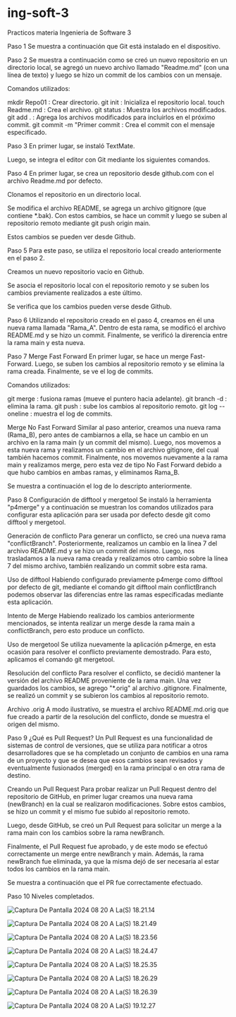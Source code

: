 # ing-soft-3
Practicos materia Ingenieria de Software 3

Paso 1
Se muestra a continuación que Git está instalado en el dispositivo.


Paso 2
Se muestra a continuación como se creó un nuevo repositorio en un directorio local, se agregó un nuevo archivo llamado "Readme.md" (con una línea de texto) y luego se hizo un commit de los cambios con un mensaje.

Comandos utilizados:

mkdir Repo01 : Crear directorio.
git init : Inicializa el repositorio local.
touch Readme.md : Crea el archivo.
git status : Muestra los archivos modificados.
git add . : Agrega los archivos modificados para incluirlos en el próximo commit.
git commit -m "Primer commit : Crea el commit con el mensaje especificado.


Paso 3
En primer lugar, se instaló TextMate.

Luego, se integra el editor con Git mediante los siguientes comandos.

Paso 4
En primer lugar, se crea un repositorio desde github.com con el archivo Readme.md por defecto.

Clonamos el repositorio en un directorio local.

Se modifica el archivo README, se agrega un archivo gitignore (que contiene *.bak). Con estos cambios, se hace un commit y luego se suben al repositorio remoto mediante git push origin main.

Estos cambios se pueden ver desde Github.

Paso 5
Para este paso, se utiliza el repositorio local creado anteriormente en el paso 2.

Creamos un nuevo repositorio vacío en Github.

Se asocia el repositorio local con el repositorio remoto y se suben los cambios previamente realizados a este último.

Se verifica que los cambios pueden verse desde Github.

Paso 6
Utilizando el repositorio creado en el paso 4, creamos en él una nueva rama llamada "Rama_A". Dentro de esta rama, se modificó el archivo README.md y se hizo un commit. Finalmente, se verificó la direrencia entre la rama main y esta nueva.


Paso 7
Merge Fast Forward
En primer lugar, se hace un merge Fast-Forward. Luego, se suben los cambios al repositorio remoto y se elimina la rama creada. Finalmente, se ve el log de commits.

Comandos utilizados:

git merge : fusiona ramas (mueve el puntero hacia adelante).
git branch -d : elimina la rama.
git push : sube los cambios al repositorio remoto.
git log --oneline : muestra el log de commits.


Merge No Fast Forward
Similar al paso anterior, creamos una nueva rama (Rama_B), pero antes de cambiarnos a ella, se hace un cambio en un archivo en la rama main (y un commit del mismo). Luego, nos movemos a esta nueva rama y realizamos un cambio en el archivo gitignore, del cual también hacemos commit. Finalmente, nos movemos nuevamente a la rama main y realizamos merge, pero esta vez de tipo No Fast Forward debido a que hubo cambios en ambas ramas, y eliminamos Rama_B.

Se muestra a continuación el log de lo descripto anteriormente.

Paso 8
Configuración de difftool y mergetool
Se instaló la herramienta "p4merge" y a continuación se muestran los comandos utilizados para configurar esta aplicación para ser usada por defecto desde git como difftool y mergetool.

Generación de conflicto
Para generar un conflicto, se creó una nueva rama "conflictBranch". Posteriormente, realizamos un cambio en la línea 7 del archivo README.md y se hizo un commit del mismo. Luego, nos trasladamos a la nueva rama creada y realizamos otro cambio sobre la línea 7 del mismo archivo, también realizando un commit sobre esta rama.

Uso de difftool
Habiendo configurado previamente p4merge como difftool por defecto de git, mediante el comando git difftool main conflictBranch podemos observar las diferencias entre las ramas especificadas mediante esta aplicación.

Intento de Merge
Habiendo realizado los cambios anteriormente mencionados, se intenta realizar un merge desde la rama main a conflictBranch, pero esto produce un conflicto.

Uso de mergetool
Se utiliza nuevamente la aplicación p4merge, en esta ocasión para resolver el conflicto previamente demostrado. Para esto, aplicamos el comando git mergetool.

Resolución del conflicto
Para resolver el conflicto, se decidió mantener la versión del archivo README proveniente de la rama main. Una vez guardados los cambios, se agrego "*.orig" al archivo .gitignore. Finalmente, se realizó un commit y se subieron los cambios al repositorio remoto.

Archivo .orig
A modo ilustrativo, se muestra el archivo README.md.orig que fue creado a partir de la resolución del conflicto, donde se muestra el origen del mismo.

Paso 9
¿Qué es Pull Request?
Un Pull Request es una funcionalidad de sistemas de control de versiones, que se utiliza para notificar a otros desarrolladores que se ha completado un conjunto de cambios en una rama de un proyecto y que se desea que esos cambios sean revisados y eventualmente fusionados (merged) en la rama principal o en otra rama de destino.

Creando un Pull Request
Para probar realizar un Pull Request dentro del repositorio de GitHub, en primer lugar creamos una nueva rama (newBranch) en la cual se realizaron modificaciones. Sobre estos cambios, se hizo un commit y el mismo fue subido al repositorio remoto.

Luego, desde GitHub, se creó un Pull Request para solicitar un merge a la rama main con los cambios sobre la rama newBranch.

Finalmente, el Pull Request fue aprobado, y de este modo se efectuó correctamente un merge entre newBranch y main. Además, la rama newBranch fue eliminada, ya que la misma dejó de ser necesaria al estar todos los cambios en la rama main.

Se muestra a continuación que el PR fue correctamente efectuado.

Paso 10
Niveles completados.

![Captura De Pantalla 2024 08 20 A La(S) 18.21.14](Captura%20de%20pantalla%202024-08-20%20a%20la(s)%2018.21.14.png)

![Captura De Pantalla 2024 08 20 A La(S) 18.21.49](Captura%20de%20pantalla%202024-08-20%20a%20la(s)%2018.21.49.png)

![Captura De Pantalla 2024 08 20 A La(S) 18.23.56](Captura%20de%20pantalla%202024-08-20%20a%20la(s)%2018.23.56.png)

![Captura De Pantalla 2024 08 20 A La(S) 18.24.47](Captura%20de%20pantalla%202024-08-20%20a%20la(s)%2018.24.47.png)

![Captura De Pantalla 2024 08 20 A La(S) 18.25.35](Captura%20de%20pantalla%202024-08-20%20a%20la(s)%2018.25.35.png)

![Captura De Pantalla 2024 08 20 A La(S) 18.26.29](Captura%20de%20pantalla%202024-08-20%20a%20la(s)%2018.26.29.png)

![Captura De Pantalla 2024 08 20 A La(S) 18.26.39](Captura%20de%20pantalla%202024-08-20%20a%20la(s)%2018.26.39.png)

![Captura De Pantalla 2024 08 20 A La(S) 19.12.27](Captura%20de%20pantalla%202024-08-20%20a%20la(s)%2019.12.27.png)

